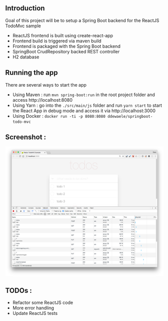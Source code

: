 ## Introduction

Goal of this project will be to setup a Spring Boot backend for the ReactJS TodoMvc sample

- ReactJS frontend is built using create-react-app
- Frontend build is triggered via maven build
- Frontend is packaged with the Spring Boot backend
- SpringBoot CrudRepository backed REST controller
- H2 database


## Running the app

There are several ways to start the app

- Using Maven : run `mvn spring-boot:run` in the root project folder and access http://localhost:8080 
- Using Yarn : go into the `./src/main/js` folder and run `yarn start` to start the React App in debug mode and access it via http://localhost:3000
- Using Docker : `docker run -ti -p 8080:8080 ddewaele/springboot-todo-mvc`

## Screenshot : 
![](./docs/screenshot.png)

## TODOs :

- Refactor some ReactJS code
- More error handling
- Update ReactJS tests

